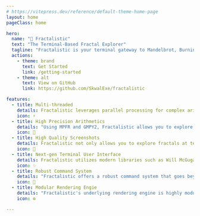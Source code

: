```yaml
---
# https://vitepress.dev/reference/default-theme-home-page
layout: home
pageClass: home

hero:
  name: "💠 Fractalistic"
  text: "The Terminal-Based Fractal Explorer"
  tagline: "Fractalistic is your terminal gateway to Mandelbrot, Burning Ship, and Julia."
  actions:
    - theme: brand
      text: Get Started
      link: /getting-started
    - theme: alt
      text: View on GitHub
      link: https://github.com/SkwalExe/fractalistic

features:
  - title: Multi-threaded
    details: Fractalistic leverages parallel processing for complex arithmetic operations, enabling smooth navigation and rapid rendering.
    icon: ⚡
  - title: High Precision Arithmetics
    details: "Using MPFR and GMPY2, Fractalistic allows you to explore fractals infinitely deep by enabling users to increase the decimal precision for calculations as needed."
    icon: 🔢
  - title: High Quality Screenshots
    details: Fractalistic not only allows you to explore fractals at terminal resolution but also lets you generate high-resolution captures of your current view.
    icon: 📸
  - title: Next-gen Terminal User Interface
    details: Fractalistic utilizes modern libraries such as Will McGugan's Textual framework to provide a full-featured navigation experience, all this in your classic terminal. Fractalistic also supports customizable mouse inputs, allowing for seemless navigation.
    icon: ✨
  - title: Robust Command System
    details: "Fractalistic offers a robust command system that goes beyond simple fractal navigation. Additional features include capturing high-definition screenshots, adjusting render settings, modifying navigation preferences, changing colors, and much more."
    icon: 📌
  - title: Modular Rendering Engie
    details: "Fractalistic's underlying rendering engine is highly modular. The integrated command system enables you to inspect and modify technical parameters, allowing you to explore beyond the basic Mandelbrot and Julia sets. The combination of adjustable parameters makes the number of possible fractals effectively infinite."
    icon: ⚙️

---
```



<style>
.Layout.home {
    background-color: #1B1B1F;
    background-image: url("./assets/screenshot13.png");
    background-size: cover;
    background-position: center;
    background-blend-mode: overlay;
}

.VPFeature {
    background-color: #2021277a !important;
    backdrop-filter: blur(25px)
}
</style>
